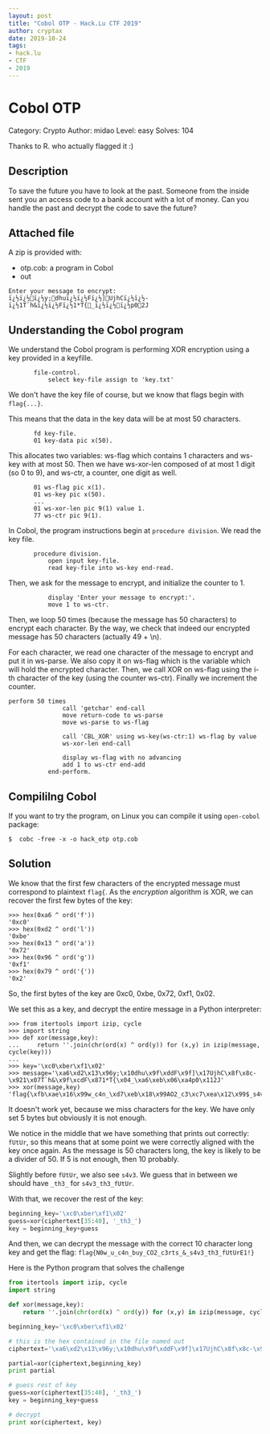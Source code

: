 ```yaml
---
layout: post
title: "Cobol OTP - Hack.Lu CTF 2019"
author: cryptax
date: 2019-10-24
tags:
- hack.lu
- CTF
- 2019
---
```


# Cobol OTP

Category: Crypto
Author: midao
Level: easy
Solves: 104

Thanks to R. who actually flagged it :)

## Description

To save the future you have to look at the past. Someone from the inside sent you an access code to a bank account with a lot of money. Can you handle the past and decrypt the code to save the future?

## Attached file

A zip is provided with:

- otp.cob: a program in Cobol
- out

```
Enter your message to encrypt:
ï¿½ï¿½ï¿½y;dhuï¿½ï¿½Fï¿½]UjhCï¿½ï¿½-ï¿½1T`h&ï¿½ï¿½Fï¿½1*T{_ï¿½ï¿½ï¿½p02J
```


## Understanding the Cobol program

We understand the Cobol program is performing XOR encryption using a key provided in a keyfille.

```cobol
       file-control.
           select key-file assign to 'key.txt'
```

We don't have the key file of course, but we know that flags begin with `flag{...}`.

This means that the data in the key data will be at most 50 characters.
```
       fd key-file.
       01 key-data pic x(50).
```

This allocates two variables: ws-flag which contains 1 characters and ws-key with at most 50. Then we have ws-xor-len composed of at most 1 digit (so 0 to 9), and ws-ctr, a counter, one digit as well.

```
       01 ws-flag pic x(1).
       01 ws-key pic x(50).
       ...
       01 ws-xor-len pic 9(1) value 1.
       77 ws-ctr pic 9(1).

```

In Cobol, the program instructions begin at `procedure division`.
We read the key file.

```
       procedure division.
           open input key-file.
           read key-file into ws-key end-read.
```

Then, we ask for the message to encrypt, and initialize the counter to 1.

```
           display 'Enter your message to encrypt:'.
           move 1 to ws-ctr.
```

Then, we loop 50 times (because the message has 50 characters) to encrypt each character.
By the way, we check that indeed our encrypted message has 50 characters (actually 49 + \n).

For each character, we read one character of the message to encrypt and put it in ws-parse.
We also copy it on ws-flag which is the variable which will hold the encrypted character.
Then, we call XOR on ws-flag using the i-th character of the key (using the counter ws-ctr).
Finally we increment the counter.

```
perform 50 times
               call 'getchar' end-call
               move return-code to ws-parse
               move ws-parse to ws-flag

               call 'CBL_XOR' using ws-key(ws-ctr:1) ws-flag by value
               ws-xor-len end-call

               display ws-flag with no advancing
               add 1 to ws-ctr end-add
           end-perform.
```

## Compililng Cobol

If you want to try the program, on Linux you can compile it using `open-cobol` package:

```
$  cobc -free -x -o hack_otp otp.cob
```
 
## Solution

We know that the first few characters of the encrypted message must correspond to plaintext `flag{`. As the *encryption* algorithm is XOR, we can recover the first few bytes of the key:

```
>>> hex(0xa6 ^ ord('f'))
'0xc0'
>>> hex(0xd2 ^ ord('l'))
'0xbe'
>>> hex(0x13 ^ ord('a'))
'0x72'
>>> hex(0x96 ^ ord('g'))
'0xf1'
>>> hex(0x79 ^ ord('{'))
'0x2'
```

So, the first bytes of the key are 0xc0, 0xbe, 0x72, 0xf1, 0x02.

We set this as a key, and decrypt the entire message in a Python interpreter:

```
>>> from itertools import izip, cycle
>>> import string
>>> def xor(message,key):
...     return ''.join(chr(ord(x) ^ ord(y)) for (x,y) in izip(message, cycle(key)))
... 
>>> key='\xc0\xber\xf1\x02'
>>> message='\xa6\xd2\x13\x96y;\x10dhu\x9f\xddF\x9f]\x17UjhC\x8f\x8c-\x921\x07T`h&\x9f\xcdF\x871*T{\x04_\xa6\xeb\x06\xa4p0\x112J'
>>> xor(message,key)
'flag{\xfb\xae\x16\x99w_c4n_\xd7\xeb\x18\x99AO2_c3\xc7\xea\x12\x99$_s4v3\xea\xea\t\xf5]fUtUr\xf0\xaf@\xbb'
```

It doesn't work yet, because we miss characters for the key. We have only set 5 bytes but obviously it is not enough.

We notice in the middle that we have something that prints out correctly: `fUtUr`, so this means that at some point we were correctly aligned with the key once again. As the message is 50 characters long, the key is likely to be a divider of 50. If 5 is not enough, then 10 probably.

Slightly before `fUtUr`, we also see `s4v3`. We guess that in between we should have `_th3_` for `s4v3_th3_fUtUr`.

With that, we recover the rest of the key:

```python
beginning_key='\xc0\xber\xf1\x02'
guess=xor(ciphertext[35:40], '_th3_')
key = beginning_key+guess
```

And then, we can decrypt the message with the correct 10 character long key and get the flag: `flag{N0w_u_c4n_buy_CO2_c3rts_&_s4v3_th3_fUtUrE1!}`

Here is the Python program that solves the challenge

```python
from itertools import izip, cycle
import string

def xor(message,key):
    return ''.join(chr(ord(x) ^ ord(y)) for (x,y) in izip(message, cycle(key)))

beginning_key='\xc0\xber\xf1\x02'

# this is the hex contained in the file named out
ciphertext='\xa6\xd2\x13\x96y;\x10dhu\x9f\xddF\x9f]\x17UjhC\x8f\x8c-\x921\x07T`h&\x9f\xcdF\x871*T{\x04_\xa6\xeb\x06\xa4p0\x112J'

partial=xor(ciphertext,beginning_key)
print partial

# guess rest of key
guess=xor(ciphertext[35:40], '_th3_')
key = beginning_key+guess

# decrypt
print xor(ciphertext, key)
```



